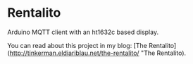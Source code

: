 # Rentalito

Arduino MQTT client with an ht1632c based display.

You can read about this project in my blog: [The Rentalito](http://tinkerman.eldiariblau.net/the-rentalito/ "The Rentalito).


